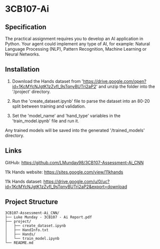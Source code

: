 # 3CB107-Ai

## Specification

The practical assignment requires you to develop an AI application in Python. Your agent could implement any type of AI, for example: Natural Language Processing (NLP), Pattern Recognition, Machine Learning or Neural Networks.

## Installation

1. Download the Hands dataset from 'https://drive.google.com/open?id=1KcMYcNJgtK1zZvfl_9sTqnyBUTri2aP2' and unzip the folder into the '/project' directory.

2. Run the 'create_dataset.ipynb' file to parse the dataset into an 80-20 split between training and validation.

3. Set the 'model_name' and 'hand_type' variables in the 'train_model.ipynb' file and run it.

Any trained models will be saved into the generated '/trained_models' directory.

## Links

GitHub: https://github.com/LMunday98/3CB107-Assessment-Ai_CNN

11k Hands website: https://sites.google.com/view/11khands

11k Hands dataset: https://drive.google.com/u/0/uc?id=1KcMYcNJgtK1zZvfl_9sTqnyBUTri2aP2&export=download

## Project Structure
```
3CB107-Assessment-Ai_CNN/
├── Luke Munday - 3CB107 - Ai Report.pdf
├── project/
│   ├── create_dataset.ipynb
│   ├── HandInfo.txt
│   ├── Hands/
│   └── train_model.ipynb
└── README.md
```
